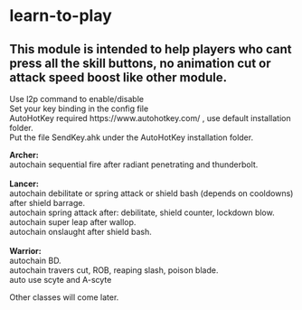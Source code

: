 # learn-to-play
<p><h2>This module is intended to help players who cant press all the skill buttons, no animation cut or attack speed boost like other module.</h2></p>
<p>Use l2p command to enable/disable<br>
Set your key binding in the config file<br>
AutoHotKey required https://www.autohotkey.com/ , use default installation folder.<br>
Put the file SendKey.ahk under the AutoHotKey installation folder.</p>

<span><b>Archer:</b></span><br>
autochain sequential fire after radiant penetrating and thunderbolt.<br>
<br>
<span><b>Lancer:</b></span><br>
autochain debilitate or spring attack or shield bash (depends on cooldowns) after shield barrage.<br>
autochain spring attack after: debilitate, shield counter, lockdown blow.<br>
autochain super leap after wallop.<br>
autochain onslaught after shield bash.<br>
<br>
<span><b>Warrior:</b></span><br>
autochain BD.<br>
autochain travers cut, ROB, reaping slash, poison blade.<br>
auto use scyte and A-scyte<br>

Other classes will come later.


